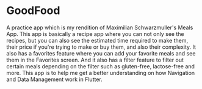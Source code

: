 # GoodFood

A practice app which is my rendition of Maximilian Schwarzmuller's Meals App. This app is basically a recipe app where you can not only see the recipes, but you can also see the estimated time required to make them, their price if you're trying to make or buy them, and also their complexity. It also has a favorites feature where you can add your favorite meals and see them in the Favorites screen. And it also has a filter feature to filter out certain meals depending on the filter such as gluten-free, lactose-free and more. This app is to help me get a better understanding on how Navigation and Data Management work in Flutter.